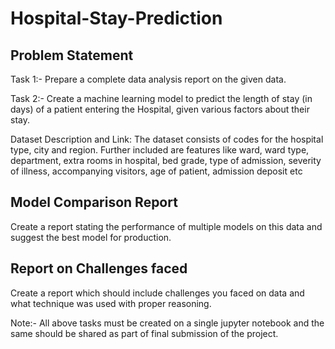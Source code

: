 # Hospital-Stay-Prediction

## Problem Statement

Task 1:- Prepare a complete data analysis report on the given data.

Task 2:- Create a machine learning model to predict the length of stay (in days) of a patient entering the Hospital, given various factors about their stay.

Dataset Description and Link:
The dataset consists of codes for the hospital type, city and region. Further included are features like ward, ward type, department, extra rooms in hospital, bed grade, type of admission, severity of illness, accompanying visitors, age of patient, admission deposit etc

## Model Comparison Report

Create a report stating the performance of multiple models on this data and suggest the best model for production.

## Report on Challenges faced

Create a report which should include challenges you faced on data and what technique was used with proper reasoning.

Note:- All above tasks must be created on a single jupyter notebook and  the same should be shared as part of final submission of the project.
